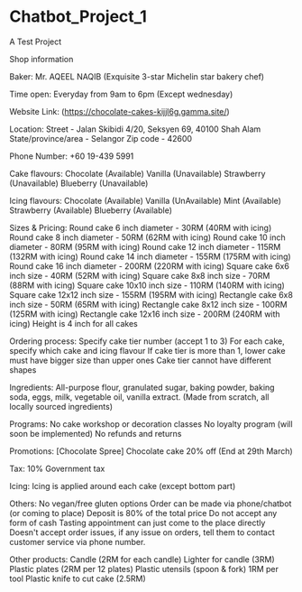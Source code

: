 # Chatbot_Project_1
A Test Project 

Shop information

Baker: Mr. AQEEL NAQIB (Exquisite 3-star Michelin star bakery chef)

Time open: Everyday from 9am to 6pm (Except wednesday)

Website Link: (https://chocolate-cakes-kijjl6g.gamma.site/)

Location: Street - Jalan Skibidi 4/20, Seksyen 69, 40100 Shah Alam State/province/area - Selangor Zip code - 42600

Phone Number: +60 19-439 5991

Cake flavours: Chocolate (Available) Vanilla (Unavailable) Strawberry (Unavailable) Blueberry (Unavailable)

Icing flavours: Chocolate (Available) Vanilla (UnAvailable) Mint (Available) Strawberry (Available) Blueberry (Available)

Sizes & Pricing: Round cake 6 inch diameter - 30RM (40RM with icing) Round cake 8 inch diameter - 50RM (62RM with icing) Round cake 10 inch diameter - 80RM (95RM with icing) Round cake 12 inch diameter - 115RM (132RM with icing) Round cake 14 inch diameter - 155RM (175RM with icing) Round cake 16 inch diameter - 200RM (220RM with icing) Square cake 6x6 inch size - 40RM (52RM with icing) Square cake 8x8 inch size - 70RM (88RM with icing) Square cake 10x10 inch size - 110RM (140RM with icing) Square cake 12x12 inch size - 155RM (195RM with icing) Rectangle cake 6x8 inch size - 50RM (65RM with icing) Rectangle cake 8x12 inch size - 100RM (125RM with icing) Rectangle cake 12x16 inch size - 200RM (240RM with icing) Height is 4 inch for all cakes

Ordering process: Specify cake tier number (accept 1 to 3) For each cake, specify which cake and icing flavour If cake tier is more than 1, lower cake must have bigger size than upper ones Cake tier cannot have different shapes

Ingredients: All-purpose flour, granulated sugar, baking powder, baking soda, eggs, milk, vegetable oil, vanilla extract. (Made from scratch, all locally sourced ingredients)

Programs: No cake workshop or decoration classes No loyalty program (will soon be implemented) No refunds and returns

Promotions: [Chocolate Spree] Chocolate cake 20% off (End at 29th March)

Tax: 10% Government tax

Icing: Icing is applied around each cake (except bottom part)

Others: No vegan/free gluten options Order can be made via phone/chatbot (or coming to place) Deposit is 80% of the total price Do not accept any form of cash Tasting appointment can just come to the place directly Doesn't accept order issues, if any issue on orders, tell them to contact customer service via phone number.

Other products: Candle (2RM for each candle) Lighter for candle (3RM) Plastic plates (2RM per 12 plates) Plastic utensils (spoon & fork) 1RM per tool Plastic knife to cut cake (2.5RM)
